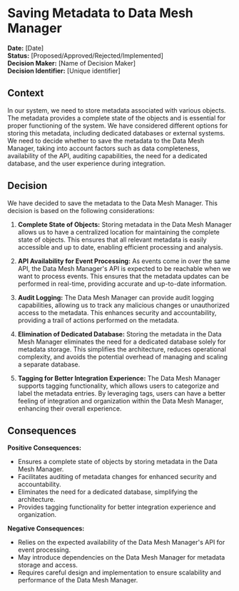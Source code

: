 # Saving Metadata to Data Mesh Manager

**Date:** [Date]  
**Status:** [Proposed/Approved/Rejected/Implemented]  
**Decision Maker:** [Name of Decision Maker]  
**Decision Identifier:** [Unique identifier]

## Context

In our system, we need to store metadata associated with various objects. The metadata provides a complete state of the objects and is essential for proper functioning of the system. We have considered different options for storing this metadata, including dedicated databases or external systems. We need to decide whether to save the metadata to the Data Mesh Manager, taking into account factors such as data completeness, availability of the API, auditing capabilities, the need for a dedicated database, and the user experience during integration.

## Decision

We have decided to save the metadata to the Data Mesh Manager. This decision is based on the following considerations:

1. **Complete State of Objects:** Storing metadata in the Data Mesh Manager allows us to have a centralized location for maintaining the complete state of objects. This ensures that all relevant metadata is easily accessible and up to date, enabling efficient processing and analysis.

2. **API Availability for Event Processing:** As events come in over the same API, the Data Mesh Manager's API is expected to be reachable when we want to process events. This ensures that the metadata updates can be performed in real-time, providing accurate and up-to-date information.

3. **Audit Logging:** The Data Mesh Manager can provide audit logging capabilities, allowing us to track any malicious changes or unauthorized access to the metadata. This enhances security and accountability, providing a trail of actions performed on the metadata.

4. **Elimination of Dedicated Database:** Storing the metadata in the Data Mesh Manager eliminates the need for a dedicated database solely for metadata storage. This simplifies the architecture, reduces operational complexity, and avoids the potential overhead of managing and scaling a separate database.

5. **Tagging for Better Integration Experience:** The Data Mesh Manager supports tagging functionality, which allows users to categorize and label the metadata entries. By leveraging tags, users can have a better feeling of integration and organization within the Data Mesh Manager, enhancing their overall experience.

## Consequences

**Positive Consequences:**
- Ensures a complete state of objects by storing metadata in the Data Mesh Manager.
- Facilitates auditing of metadata changes for enhanced security and accountability.
- Eliminates the need for a dedicated database, simplifying the architecture.
- Provides tagging functionality for better integration experience and organization.

**Negative Consequences:**
- Relies on the expected availability of the Data Mesh Manager's API for event processing.
- May introduce dependencies on the Data Mesh Manager for metadata storage and access.
- Requires careful design and implementation to ensure scalability and performance of the Data Mesh Manager.

